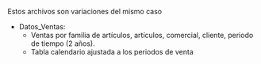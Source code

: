 Estos archivos son variaciones del mismo caso
* Datos_Ventas:   
  - Ventas por familia de artículos, artículos, comercial, cliente, periodo de tiempo (2 años). 
  - Tabla calendario ajustada a los periodos de venta
